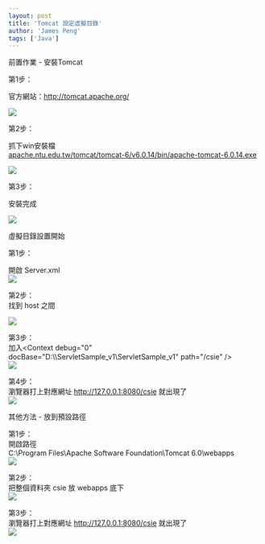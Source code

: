```yaml
---
layout: post
title: 'Tomcat 設定虛擬目錄'
author: 'James Peng'
tags: ['Java']
---
```


前置作業 - 安裝Tomcat  
  
第1步：  
  
官方網站：<http://tomcat.apache.org/>  
  
[![](http://bp3.blogger.com/_AnTT9cbXdqY/RzpT2TAOUJI/AAAAAAAAAC4/PV0GLtQdn-M/s320/t1.PNG)](http://bp3.blogger.com/_AnTT9cbXdqY/RzpT2TAOUJI/AAAAAAAAAC4/PV0GLtQdn-M/s1600-h/t1.PNG)  
  
  
第2步：  
  
抓下win安裝檔  
[apache.ntu.edu.tw/tomcat/tomcat-6/v6.0.14/bin/apache-tomcat-6.0.14.exe](http://apache.ntu.edu.tw/tomcat/tomcat-6/v6.0.14/bin/apache-tomcat-6.0.14.exe)  
  
[![](http://bp1.blogger.com/_AnTT9cbXdqY/RzpVyzAOUKI/AAAAAAAAADA/rTGscNR0LnU/s320/%E6%9C%AA%E5%91%BD%E5%90%8D321.PNG)](http://bp1.blogger.com/_AnTT9cbXdqY/RzpVyzAOUKI/AAAAAAAAADA/rTGscNR0LnU/s1600-h/%E6%9C%AA%E5%91%BD%E5%90%8D321.PNG)  
  
第3步：  
  
安裝完成  
  
[![](http://bp3.blogger.com/_AnTT9cbXdqY/RzpWoTAOULI/AAAAAAAAADI/qhdsRGa3cL4/s320/t22.PNG)](http://bp3.blogger.com/_AnTT9cbXdqY/RzpWoTAOULI/AAAAAAAAADI/qhdsRGa3cL4/s1600-h/t22.PNG)  
  
虛擬目錄設置開始  
  
第1步：  
  
開啟 Server.xml  
[![](http://bp3.blogger.com/_AnTT9cbXdqY/RzpX9TAOUMI/AAAAAAAAADQ/iI3-wYvSfLc/s320/t3.PNG)](http://bp3.blogger.com/_AnTT9cbXdqY/RzpX9TAOUMI/AAAAAAAAADQ/iI3-wYvSfLc/s1600-h/t3.PNG)  
  
第2步：  
找到 host 之間  
  
[![](http://bp1.blogger.com/_AnTT9cbXdqY/RzpZVzAOUNI/AAAAAAAAADY/Kwsd8__3NXk/s320/t4.PNG)](http://bp1.blogger.com/_AnTT9cbXdqY/RzpZVzAOUNI/AAAAAAAAADY/Kwsd8__3NXk/s1600-h/t4.PNG)  
  
第3步：  
加入\<Context debug="0"
docBase="D:\\\\ServletSample\_v1\\ServletSample\_v1" path="/csie" /\>  
[![](http://bp2.blogger.com/_AnTT9cbXdqY/Rzpf7DAOUOI/AAAAAAAAADg/yGPxHZy8zvM/s320/t5.PNG)](http://bp2.blogger.com/_AnTT9cbXdqY/Rzpf7DAOUOI/AAAAAAAAADg/yGPxHZy8zvM/s1600-h/t5.PNG)  
  
第4步：  
瀏覽器打上對應網址 http://127.0.0.1:8080/csie 就出現了  
[![](http://bp2.blogger.com/_AnTT9cbXdqY/RzpgmDAOUPI/AAAAAAAAADo/lj0pP6mUry0/s320/t6.PNG)](http://bp2.blogger.com/_AnTT9cbXdqY/RzpgmDAOUPI/AAAAAAAAADo/lj0pP6mUry0/s1600-h/t6.PNG)  
  
其他方法 - 放到預設路徑  
  
第1步：  
開啟路徑  
C:\\Program Files\\Apache Software Foundation\\Tomcat 6.0\\webapps  
[![](http://bp2.blogger.com/_AnTT9cbXdqY/RzpjSDAOUQI/AAAAAAAAADw/PrPpyKAcMxc/s320/t7.PNG)](http://bp2.blogger.com/_AnTT9cbXdqY/RzpjSDAOUQI/AAAAAAAAADw/PrPpyKAcMxc/s1600-h/t7.PNG)  
  
第2步：  
把整個資料夾 csie 放 webapps 底下  
[![](http://bp3.blogger.com/_AnTT9cbXdqY/RzpvysrlhyI/AAAAAAAAAD4/F8QijxV_XLQ/s320/t8.PNG)](http://bp3.blogger.com/_AnTT9cbXdqY/RzpvysrlhyI/AAAAAAAAAD4/F8QijxV_XLQ/s1600-h/t8.PNG)  
  
第3步：  
瀏覽器打上對應網址 http://127.0.0.1:8080/csie 就出現了  
[![](http://bp2.blogger.com/_AnTT9cbXdqY/RzpgmDAOUPI/AAAAAAAAADo/lj0pP6mUry0/s320/t6.PNG)](http://bp2.blogger.com/_AnTT9cbXdqY/RzpgmDAOUPI/AAAAAAAAADo/lj0pP6mUry0/s1600-h/t6.PNG)
